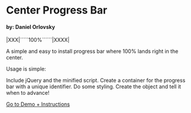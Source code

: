 # Center Progress Bar
#### by: Daniel Orlovsky  
|XXX|`````100%``````|XXXX|  


A simple and easy to install progress bar where 100% lands right in the center.

Usage is simple:

Include jQuery and the minified script.  Create a container for the progress bar with a unique identifier.  Do some styling.  Create the object and tell it when to advance!

[Go to Demo + Instructions](https://danorlovsky.github.io/Center-Progress-Bar/)